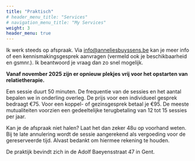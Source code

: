 ```yaml
---
title: "Praktisch"
# header_menu_title: "Services"
# navigation_menu_title: "My Services"
weight: 3
header_menu: true
---
```


Ik werk steeds op afspraak. Via [info@anneliesbuyssens.be](mailto:info@anneliesbuyssens.be) kan je meer info of een kennismakingsgesprek aanvragen (vermeld ook je beschikbaarheid en gsmnr.). Ik beantwoord je vraag dan zo snel mogelijk.

**Vanaf november 2025 zijn er opnieuw plekjes vrij voor het opstarten van relatietherapie.**

Een sessie duurt 50 minuten. De frequentie van de sessies en het aantal bepalen we in onderling overleg. De prijs voor een individueel gesprek bedraagt €75. Voor een koppel- of gezinsgesprek betaal je €95. De meeste mutualiteiten voorzien een gedeeltelijke terugbetaling van 12 tot 15 sessies per jaar.

Kan je de afspraak niet halen? Laat het dan zeker 48u op voorhand weten. Bij te late annulering wordt de sessie aangerekend als vergoeding voor de gereserveerde tijd. Alvast bedankt om hiermee rekening te houden.

De praktijk bevindt zich in de Adolf Baeyensstraat 47 in Gent.
